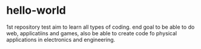 # hello-world
1st repository test
aim to learn all types of coding.  end goal to be able to do web, applicatiins and games, also be able to create code fo physical applications in electronics and engineering.
